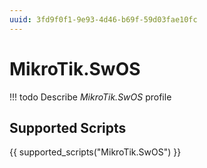 ```yaml
---
uuid: 3fd9f0f1-9e93-4d46-b69f-59d03fae10fc
---
```



# MikroTik.SwOS


<!-- prettier-ignore -->
!!! todo
    Describe *MikroTik.SwOS* profile

## Supported Scripts

{{ supported_scripts("MikroTik.SwOS") }}
